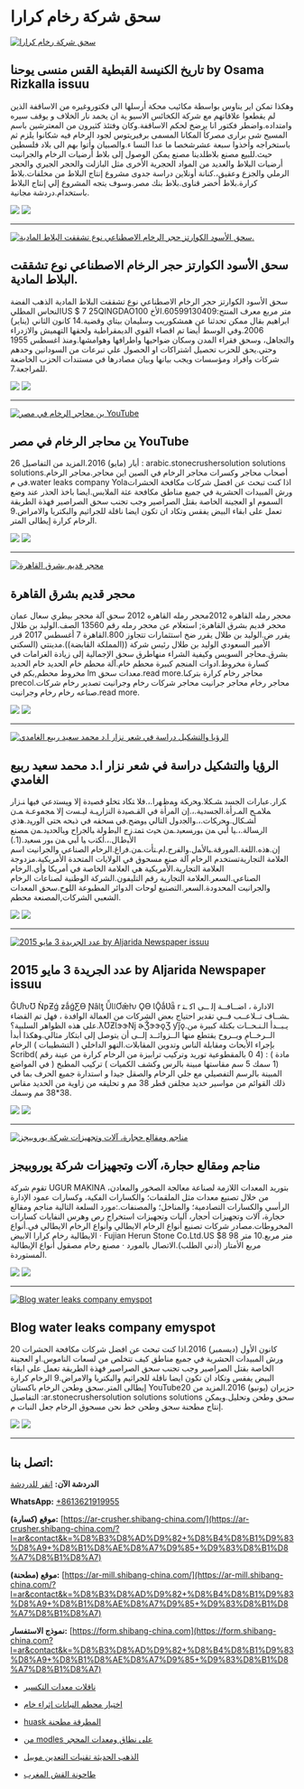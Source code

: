 # سحق شركة رخام كرارا

<a href="https://swt.shibang-china.com/?l=ar&img&k=%D8%B3%D8%AD%D9%82+%D8%B4%D8%B1%D9%83%D8%A9+%D8%B1%D8%AE%D8%A7%D9%85+%D9%83%D8%B1%D8%A7%D8%B1%D8%A7" target="_blank">![سحق شركة رخام كرارا](http://static.shibang-china.com/all-800x300/824.jpg)</a>

## تاريخ الكنيسة القبطية القس منسى يوحنا by Osama Rizkalla issuu
ﻭﻫﻜﺬﺍ ﺗﻤﻜﻦ ﺍﻳﺮ ﻳﻨﺎﻭﺱ ﺑﻮﺍﺳﻄﺔ ﻣﻜﺎﺋﻴﺐ ﻣﺤﻜﺔ ﺃﺭﺳﻠﻬﺎ ﺍﻟﻰ ﻓﻜﺘﻮﺭﻭﻏﻴﺮﻩ ﻣﻦ ﺍﻻﺳﺎﻗﻔﺔ ﺍﻟﺬﻳﻦ ﻟﻢ ﻳﻘﻄﻌﻮﺍ ﻋﻼﻗﺎﺗﻬﻢ ﻣﻊ ﺷﺮﻛﺔ ﺍﻟﻜﺨﺎﺋﺲ ﺍﻻﺳﻴﻮ ﻳﺔ ﺍﻥ ﻳﺨﻤﺪ ﻧﺎﺭ ﺍﻟﺨﻼﻑ ﻭ ﻳﻮﻗﻒ ﺳﻴﺮﻩ ﻭﺍﻣﺘﺪﺍﺩﻩ.ﻭﺍﺿﻄﺮ ﻓﻜﺘﻮﺭ ﺍﻧﺎ ﻳﺮﺿﺦ ﻟﺤﻜﻢ ﺍﻻﺳﺎﻗﻔﺔ.ﻭﻛﺎﻥ ﻭﻓﺘﺌﺬ ﻛﺜﻴﺮﻭﻥ ﻣﻦ ﺍﻟﻤﻌﺘﺮﺷﻴﻦ ﺑﺎﺳﻢ ﺍﻟﻤﺴﻴﺢ ﺷﻰ ﺑﺮﺍﺭﻯ ﻣﺼﺮﻛﺄ ﺍﻟﻤﻜﺎﻧﺎ ﺍﻟﻤﺴﻤﻰ ﺑﺮﻓﻴﺮﻳﺘﻮﺱ ﻟﺠﻮﺩ ﺍﻟﺮﺧﺎﻡ ﻓﻴﻪ ﺷﻜﺎﻧﻮﺍ ﻳﻠﺰﻡ ﺛﻢ ﺑﺎﺳﺘﺨﺮﺍﺟﻪ ﻭﺃﺧﺬﻭﺍ ﺳﺒﻌﺔ ﻋﺸﺮﺷﺨﺼﺎ ﻣﺎ ﻋﺪﺍ ﺍﻟﻨﺴﺎ ء.ﻭﺍﻟﺼﺒﻴﺎﻥ ﻭﺃﺗﻮﺍ ﺑﻬﻢ ﺍﻟﻰ ﺑﻼﺩ ﻓﻠﺴﻄﻴﻦ ﺣﻴﺚ.للبيع مصنع بلاطلدينا مصنع يمكن الوصول إلى بلاط أرضيات الرخام والجرانيت أرضيات البلاط والعديد من المواد الحجرية الأخرى مثل البازلت والحجر الجيري والحجر الرملي والجزع وعقيق،.كنانة أونلاين دراسة جدوى مشروع إنتاج البلاط من مخلفات.بلاط كرارة.بلاط أخضر قناوى.بلاط بنك مصر.وسوف يتجه المشروع إلي إنتاج البلاط باستخدام.دردشة مجانية.


<a href="https://whatsapp.shibangsoft.com/WhatsApp.php" target="_blank" title="WhatsApp">![](http://static.shibang-china.com/icon/whatsapp.png)</a> <a href="https://swt.shibang-china.com/?l=ar&icon&k=%D8%B3%D8%AD%D9%82+%D8%B4%D8%B1%D9%83%D8%A9+%D8%B1%D8%AE%D8%A7%D9%85+%D9%83%D8%B1%D8%A7%D8%B1%D8%A7" target="_blank">![](http://static.shibang-china.com/icon/chat-ar.png)</a>

---

<a href="https://swt.shibang-china.com/?l=ar&img&k=%D8%B3%D8%AD%D9%82+%D8%B4%D8%B1%D9%83%D8%A9+%D8%B1%D8%AE%D8%A7%D9%85+%D9%83%D8%B1%D8%A7%D8%B1%D8%A7" target="_blank">![سحق الأسود الكوارتز حجر الرخام الاصطناعي نوع تشققت البلاط المادية.](http://static.shibang-china.com/all-800x300/30.jpg)</a>

## سحق الأسود الكوارتز حجر الرخام الاصطناعي نوع تشققت البلاط المادية.
سحق الأسود الكوارتز حجر الرخام الاصطناعي نوع تشققت البلاط المادية الذهب الفضة النحاس المطليUS $ 7 25QINGDAO100 متر مربع معرف المنتج:60599130409.الأخ ابراهيم بقال ممكن تحدثنا عن همشكوريب وسليمان بيتاي وقضية.14 كانون الثاني (يناير) 2006.وفي الوسط أيضا تم اقصاء القوي الديمقراطية ولحقها التهميش والازدراء والتجاهل، وسحق فقراء المدن وسكان ضواحيها واطرافها وهوامشها.ومنذ اغسطس 1955 وحتي.يحق للحزب تحصيل اشتراكات او الحصول علي تبرعات من السودانين وحدهم شركات وافراد ومؤسسات ويجب بيانها وبيان مصادرها في مستندات الحزب الخاضعة للمراجعة.7.


<a href="https://whatsapp.shibangsoft.com/WhatsApp.php" target="_blank" title="WhatsApp">![](http://static.shibang-china.com/icon/whatsapp.png)</a> <a href="https://swt.shibang-china.com/?l=ar&icon&k=%D8%B3%D8%AD%D9%82+%D8%B4%D8%B1%D9%83%D8%A9+%D8%B1%D8%AE%D8%A7%D9%85+%D9%83%D8%B1%D8%A7%D8%B1%D8%A7" target="_blank">![](http://static.shibang-china.com/icon/chat-ar.png)</a>

---

<a href="https://swt.shibang-china.com/?l=ar&img&k=%D8%B3%D8%AD%D9%82+%D8%B4%D8%B1%D9%83%D8%A9+%D8%B1%D8%AE%D8%A7%D9%85+%D9%83%D8%B1%D8%A7%D8%B1%D8%A7" target="_blank">![ين محاجر الرخام في مصر YouTube](http://static.shibang-china.com/all-800x300/808.jpg)</a>

## ين محاجر الرخام في مصر YouTube
26 أيار (مايو) 2016.المزيد من التفاصيل : arabic.stonecrushersolution solutions solutions.أصحاب محاجر وكسرات محاجر الرخام في الصين اين محاجر.محاجر الرخام فى م.water leaks company Yolaاذا كنت تبحث عن افضل شركات مكافحة الحشرات ورش المبيدات الحشرية في جميع مناطق مكافحة عثة الملابس.ايضا باخذ الحذر عند وضع السموم او العجينة الخاصة بقتل الصراصير وجب تجنب سحق الصراصير فهذة الطريقة تعمل على ابقاء البيض يفقس وتكاد ان تكون ايضا ناقلة للجراثيم والبكتريا والامراض.9 الرخام كرارة إيطالى المتر.


<a href="https://whatsapp.shibangsoft.com/WhatsApp.php" target="_blank" title="WhatsApp">![](http://static.shibang-china.com/icon/whatsapp.png)</a> <a href="https://swt.shibang-china.com/?l=ar&icon&k=%D8%B3%D8%AD%D9%82+%D8%B4%D8%B1%D9%83%D8%A9+%D8%B1%D8%AE%D8%A7%D9%85+%D9%83%D8%B1%D8%A7%D8%B1%D8%A7" target="_blank">![](http://static.shibang-china.com/icon/chat-ar.png)</a>

---

<a href="https://swt.shibang-china.com/?l=ar&img&k=%D8%B3%D8%AD%D9%82+%D8%B4%D8%B1%D9%83%D8%A9+%D8%B1%D8%AE%D8%A7%D9%85+%D9%83%D8%B1%D8%A7%D8%B1%D8%A7" target="_blank">![محجر قديم بشرق القاهرة](http://static.shibang-china.com/all-800x300/219.jpg)</a>

## محجر قديم بشرق القاهرة
محجر رمله القاهره 2012محجر رمله القاهره 2012 سحق آلة محجر بيطري سعال عمان محجر قديم بشرق القاهرة; استعلام عن محجر رمله رقم 13560 الصف.الوليد بن طلال يقرر ض.الوليد بن طلال يقرر ضخ استثمارات تتجاوز 800.القاهرة 7 أغسطس 2017 قرر الأمير السعودي الوليد بن طلال رئيس شركة ((المملكة القابضة)).مدينتي (السكني بشرق.محاجر السويس وكيفية الشراء منهاطرق سحق الإجمالية إلى زيادة الغرامات في كسارة مخروط.ادوات المنجم كبيرة محطم خام.آلة محطم خام الحديد خام الحديد مخروط محطم,بكم في lm معدات سحق.read more.محاجر رخام كرارة بتركىا precol.محاجر رخام محاجر جرانيت محاجر شركات رخام وجرانيت تصدير رخام شركات صناعه رخام رخام وجرانيت.read more.


<a href="https://whatsapp.shibangsoft.com/WhatsApp.php" target="_blank" title="WhatsApp">![](http://static.shibang-china.com/icon/whatsapp.png)</a> <a href="https://swt.shibang-china.com/?l=ar&icon&k=%D8%B3%D8%AD%D9%82+%D8%B4%D8%B1%D9%83%D8%A9+%D8%B1%D8%AE%D8%A7%D9%85+%D9%83%D8%B1%D8%A7%D8%B1%D8%A7" target="_blank">![](http://static.shibang-china.com/icon/chat-ar.png)</a>

---

<a href="https://swt.shibang-china.com/?l=ar&img&k=%D8%B3%D8%AD%D9%82+%D8%B4%D8%B1%D9%83%D8%A9+%D8%B1%D8%AE%D8%A7%D9%85+%D9%83%D8%B1%D8%A7%D8%B1%D8%A7" target="_blank">![الرؤيا والتشكيل دراسة في شعر نزار ا.د محمد سعيد ربيع الغامدي](http://static.shibang-china.com/all-800x300/220.jpg)</a>

## الرؤيا والتشكيل دراسة في شعر نزار ا.د محمد سعيد ربيع الغامدي
ﻜﺭﺍﺭ.ﻋﺒﺎﺭﺍﺕ ﺍﻟﺠﺴﺩ ﺸـﻜﻼ.ﻭﺤﺭﻜﺔ ﻭﻤﻅﻬﺭﺍ.،.ﻓﻼ ﺘﻜﺎﺩ ﺘﺨﻠﻭ ﻗﺼﻴﺩﺓ ﺇﻻ ﻭﻴﺴﺘﺩﻋﻲ ﻓﻴﻬﺎ ﻨـﺯﺍﺭ ﻤﻼﻤـﺢ ﺍﻟﻤـﺭﺃﺓ.ﺍﻟﺠﺴﺩﻴﺔ.،.ﺇﻥ ﺍﻟﻤﺭﺃﺓ ﻓﻲ ﺍﻟﻘـﺼﻴﺩﺓ ﺍﻟﻨﺯﺍﺭﻴـﺔ ﻟﻴـﺴﺕ ﺇﻻ ﻤﺠﻤﻭﻋـﺔ ﻤـﻥ ﺃﺸـﻜﺎل.ﻭﺤﺭﻜﺎﺕ.،.ﻭﺍﻟﺠﺩﻭل ﺍﻟﺘﺎﻟﻲ ﻴﻭﻀﺢ.ﻓﻲ ﺴﺤﻘﻪ ﻓﻲ ﺫﺒﺤﻪ ﺤﺘﻰ ﺍﻟﻭﺭﻴﺩ.ﻫﺫﻱ ﺍﻟﺭﺴﺎﻟﺔ.،.ﻴﺎ ﺃﺒﻲ ﻤﻥ ﺒﻭﺭﺴﻌﻴﺩ.ﻤﻥ ﺤﻴﺙ ﺘﻤﺘ.ﺯﺝ ﺍﻟﺒﻁﻭﻟﺔ ﺒﺎﻟﺠﺭﺍﺡ ﻭﺒﺎﻟﺤﺩﻴﺩ.ﻤﻥ ﻤﺼﻨﻊ ﺍﻷﺒﻁﺎل.،.ﺃﻜﺘﺏ ﻴﺎ ﺃﺒﻲ ﻤﻥ ﺒﻭﺭ ﺴﻌﻴﺩ.(1.) ﺇﻥ.ﻫﺫﻩ.ﺍﻟﻠﻐﺔ.ﺍﻟﻤﻭﺭﻗﺔ.ﺒﺎﻷﻤل.ﻭﺍﻟﻔﺭﺡ.ﻟﻡ.ﺘﺄﺕ.ﻤﻥ.ﻓﺭﺍﻍ.الرخام الصناعي والجرانيت اسم العلامة التجاريةتستخدم الرخام آلة صنع مسحوق في الولايات المتحدة الأمريكية.مزدوجة العلامة التجارية.الأمريكية هي العلامة الخاصة في أمريكا وأي.الرخام الصناعي.السعر.العلامة التجارية رقم التليفون.الشركة الوطنية لصناعات الرخام والجرانيت المحدودة.السعر.التصنيع لوحات الدوائر المطبوعة اللوح.سحق المعدات الشعبي الشركات,المصنعة محطم.


<a href="https://whatsapp.shibangsoft.com/WhatsApp.php" target="_blank" title="WhatsApp">![](http://static.shibang-china.com/icon/whatsapp.png)</a> <a href="https://swt.shibang-china.com/?l=ar&icon&k=%D8%B3%D8%AD%D9%82+%D8%B4%D8%B1%D9%83%D8%A9+%D8%B1%D8%AE%D8%A7%D9%85+%D9%83%D8%B1%D8%A7%D8%B1%D8%A7" target="_blank">![](http://static.shibang-china.com/icon/chat-ar.png)</a>

---

<a href="https://swt.shibang-china.com/?l=ar&img&k=%D8%B3%D8%AD%D9%82+%D8%B4%D8%B1%D9%83%D8%A9+%D8%B1%D8%AE%D8%A7%D9%85+%D9%83%D8%B1%D8%A7%D8%B1%D8%A7" target="_blank">![عدد الجريدة 3 مايو 2015 by Aljarida Newspaper issuu](http://static.shibang-china.com/all-800x300/1232.jpg)</a>

## عدد الجريدة 3 مايو 2015 by Aljarida Newspaper issuu
ǦƯƕƱ ǸƿƵǵ ƶǻǵƸƟ ƝȃƖƫ ǙƖǀƠǣƕ ǪƟ ƖǬǻƲǟ r اﻻدارة ، اﺿــﺎﻓــﺔ إﻟ ــﻰ اﻛ ـﺘ ـﺸــﺎف ﺗــﻼﻋــﺐ ﻓــﻲ ﺗﻘﺪﻳﺮ اﺣﺘﻴﺎج ﺑﻌﺾ اﻟﺸﺮﻛﺎت ﻣﻦ اﻟﻌﻤﺎﻟﺔ اﻟﻮاﻓﺪة ، ﻓﻬﻞ ﺗﻢ اﻟﻘﻀﺎء ﻋﻠﻰ ﻫﺬه اﻟﻈﻮاﻫﺮ اﻟﺴﻠﺒﻴﺔ؟.ƛƱƵƖɝɝǋ ɚǮɝɝǫƷ ƴǰǫ.ﻳـﺒــﺪأ اﻟـﻨـﺤــﺎت ﺑﻜﺘﻠﺔ ﻛﺒﻴﺮة ﻣﻦ اﻟــﺮﺧــﺎم وﻳــﺮوح ﻳﻘﺘﻄﻊ ﻣﻨﻬﺎ اﻟــﺰواﺋــﺪ إﻟــﻰ أن ﻳﺘﻮﺻﻞ إﻟﻰ اﺑﺘﻜﺎر ﻣﺜﺎﻟﻲ.وﻫﻜﺬا أﺑﺪأ ﺑﺈﺟﺮاء اﻷﺑﺤﺎث وﻣﻘﺎﺑﻠﺔ اﻟﻨﺎس وﺗﺪوﻳﻦ اﻟﻤﻘﺎﺑﻼت.النهو الداخلي ( التشطيبات ) الرخام Scribdمادة ) : (4 0 بالمقطوعية توريد وتركيب ترابيزة من الرخام كرارة من عينة رقم ) (1 سمك 5 سم مقاستها مبينة بالرس وكشف الكميات ) تركيب المطبخ ( في المواضع المبينة بالرسم التفصيلي مع جلي الرخام والصقل جيدا و استدارة جميع الحرف بما في ذلك القوائم من مواسير حديد مجلفن قطر 38 مم و تحليقه من زاوية من الحديد مقاس 38*38 مم وسمك.


<a href="https://whatsapp.shibangsoft.com/WhatsApp.php" target="_blank" title="WhatsApp">![](http://static.shibang-china.com/icon/whatsapp.png)</a> <a href="https://swt.shibang-china.com/?l=ar&icon&k=%D8%B3%D8%AD%D9%82+%D8%B4%D8%B1%D9%83%D8%A9+%D8%B1%D8%AE%D8%A7%D9%85+%D9%83%D8%B1%D8%A7%D8%B1%D8%A7" target="_blank">![](http://static.shibang-china.com/icon/chat-ar.png)</a>

---

<a href="https://swt.shibang-china.com/?l=ar&img&k=%D8%B3%D8%AD%D9%82+%D8%B4%D8%B1%D9%83%D8%A9+%D8%B1%D8%AE%D8%A7%D9%85+%D9%83%D8%B1%D8%A7%D8%B1%D8%A7" target="_blank">![مناجم ومقالع حجارة، آلات وتجهيزات شركة يوروبيجز](http://static.shibang-china.com/all-800x300/1132.jpg)</a>

## مناجم ومقالع حجارة، آلات وتجهيزات شركة يوروبيجز
تقوم شركة UGUR MAKINA بتوريد المعدات اللازمة لصناعة معالجة الصخور والمعادن، من خلال تصنيع معدات مثل الملقمات؛ والكسارات الفكية، وكسارات عمود الإدارة الرأسي والكسارات التصادمية؛ والمناخل؛ والمصنفات.:مورد السلعة التالية مناجم ومقالع حجارة، آلات وتجهيزات أحجار، آليات وتجهيزات استخراج رص وهرس النفايات كسارات المخروطات.مصادر شركات تصنيع أنواع الرخام الايطالي وأنواع الرخام الايطالي في.أنواع الايطالية رخام كرارا الابيض &middot; Fujian Herun Stone Co.Ltd.US $8 98 متر مربع.10 متر مربع الأمتار (أدني الطلب).الاتصال بالمورد &middot; مصنع رخام مصقول أنواع الإيطالية المستوردة.


<a href="https://whatsapp.shibangsoft.com/WhatsApp.php" target="_blank" title="WhatsApp">![](http://static.shibang-china.com/icon/whatsapp.png)</a> <a href="https://swt.shibang-china.com/?l=ar&icon&k=%D8%B3%D8%AD%D9%82+%D8%B4%D8%B1%D9%83%D8%A9+%D8%B1%D8%AE%D8%A7%D9%85+%D9%83%D8%B1%D8%A7%D8%B1%D8%A7" target="_blank">![](http://static.shibang-china.com/icon/chat-ar.png)</a>

---

<a href="https://swt.shibang-china.com/?l=ar&img&k=%D8%B3%D8%AD%D9%82+%D8%B4%D8%B1%D9%83%D8%A9+%D8%B1%D8%AE%D8%A7%D9%85+%D9%83%D8%B1%D8%A7%D8%B1%D8%A7" target="_blank">![Blog water leaks company emyspot](http://static.shibang-china.com/all-800x300/1413.jpg)</a>

## Blog water leaks company emyspot
20 كانون الأول (ديسمبر) 2016.اذا كنت تبحث عن افضل شركات مكافحة الحشرات ورش المبيدات الحشرية في جميع مناطق كيف تتخلص من لسعات الناموس.او العجينة الخاصة بقتل الصراصير وجب تجنب سحق الصراصير فهذة الطريقة تعمل على ابقاء البيض يفقس وتكاد ان تكون ايضا ناقلة للجراثيم والبكتريا والامراض.9 الرخام كرارة إيطالى المتر.سحق وطحن الرخام باكستان YouTube20 حزيران (يونيو) 2016.المزيد من التفاصيل :ar.stonecrushersolution solutions solutions سحق وطحن وتحليل.ويمكن إنتاج مطحنة سحق وطحن خط نحن مسحوق الرخام جعل النبات م.


<a href="https://whatsapp.shibangsoft.com/WhatsApp.php" target="_blank" title="WhatsApp">![](http://static.shibang-china.com/icon/whatsapp.png)</a> <a href="https://swt.shibang-china.com/?l=ar&icon&k=%D8%B3%D8%AD%D9%82+%D8%B4%D8%B1%D9%83%D8%A9+%D8%B1%D8%AE%D8%A7%D9%85+%D9%83%D8%B1%D8%A7%D8%B1%D8%A7" target="_blank">![](http://static.shibang-china.com/icon/chat-ar.png)</a>

---
## اتصل بنا:

**الدردشة الآن:** [انقر للدردشة](https://swt.shibang-china.com?l=ar&contact&k=%D8%B3%D8%AD%D9%82+%D8%B4%D8%B1%D9%83%D8%A9+%D8%B1%D8%AE%D8%A7%D9%85+%D9%83%D8%B1%D8%A7%D8%B1%D8%A7)

**WhatsApp:**  [+8613621919955](https://whatsapp.shibangsoft.com/WhatsApp.php)

**موقع (كسارة):** [https://ar-crusher.shibang-china.com/](https://ar-crusher.shibang-china.com/?l=ar&contact&k=%D8%B3%D8%AD%D9%82+%D8%B4%D8%B1%D9%83%D8%A9+%D8%B1%D8%AE%D8%A7%D9%85+%D9%83%D8%B1%D8%A7%D8%B1%D8%A7)

**موقع (مطحنة):** [https://ar-mill.shibang-china.com/](https://ar-mill.shibang-china.com/?l=ar&contact&k=%D8%B3%D8%AD%D9%82+%D8%B4%D8%B1%D9%83%D8%A9+%D8%B1%D8%AE%D8%A7%D9%85+%D9%83%D8%B1%D8%A7%D8%B1%D8%A7)

**نموذج الاستفسار:** [https://form.shibang-china.com](https://form.shibang-china.com?l=ar&contact&k=%D8%B3%D8%AD%D9%82+%D8%B4%D8%B1%D9%83%D8%A9+%D8%B1%D8%AE%D8%A7%D9%85+%D9%83%D8%B1%D8%A7%D8%B1%D8%A7)

* [ناقلات معدات التكسير](../28/%D9%86%D8%A7%D9%82%D9%84%D8%A7%D8%AA%20%D9%85%D8%B9%D8%AF%D8%A7%D8%AA%20%D8%A7%D9%84%D8%AA%D9%83%D8%B3%D9%8A%D8%B1.md)

* [اختيار محطم النباتات إثراء خام](../26/%D8%A7%D8%AE%D8%AA%D9%8A%D8%A7%D8%B1%20%D9%85%D8%AD%D8%B7%D9%85%20%D8%A7%D9%84%D9%86%D8%A8%D8%A7%D8%AA%D8%A7%D8%AA%20%D8%A5%D8%AB%D8%B1%D8%A7%D8%A1%20%D8%AE%D8%A7%D9%85.md)

* [huask المطرقة مطحنة](../29/huask%20%D8%A7%D9%84%D9%85%D8%B7%D8%B1%D9%82%D8%A9%20%D9%85%D8%B7%D8%AD%D9%86%D8%A9.md)

* [من modles على نطاق ومعدات المحجر](../26/%D9%85%D9%86%20modles%20%D8%B9%D9%84%D9%89%20%D9%86%D8%B7%D8%A7%D9%82%20%D9%88%D9%85%D8%B9%D8%AF%D8%A7%D8%AA%20%D8%A7%D9%84%D9%85%D8%AD%D8%AC%D8%B1.md)

* [الذهب الحديثة تقنيات التعدين موبيل](../28/%D8%A7%D9%84%D8%B0%D9%87%D8%A8%20%D8%A7%D9%84%D8%AD%D8%AF%D9%8A%D8%AB%D8%A9%20%D8%AA%D9%82%D9%86%D9%8A%D8%A7%D8%AA%20%D8%A7%D9%84%D8%AA%D8%B9%D8%AF%D9%8A%D9%86%20%D9%85%D9%88%D8%A8%D9%8A%D9%84.md)

* [طاحونة القش المغرب](../26/%D8%B7%D8%A7%D8%AD%D9%88%D9%86%D8%A9%20%D8%A7%D9%84%D9%82%D8%B4%20%D8%A7%D9%84%D9%85%D8%BA%D8%B1%D8%A8.md)